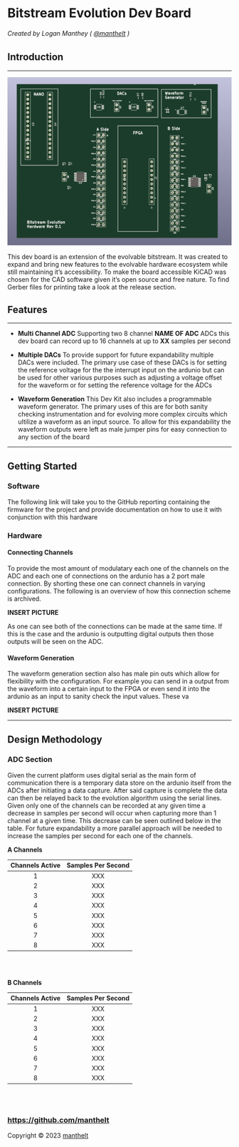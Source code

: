 Bitstream Evolution Dev Board
===
###### Created by Logan Manthey ( [@manthelt](https://github.com/manthelt) )



## Introduction
---
![3d Render of Current Revision](img/CurrentBoard.png)



This dev board is an extension of the evolvable bitstream. It was created to expand and bring new features to the evolvable hardware ecosystem while still maintaining it’s accessibility. To make the board accessible KiCAD was chosen for the CAD software given it’s open source and free nature. To find Gerber files for printing take a look at the release section. 




## Features
---

* **Multi Channel ADC** 
Supporting two 8 channel **NAME OF ADC** ADCs this dev board can record up to 16 channels at up to **XX** samples per second

 * **Multiple DACs**
To provide support for future expandability multiple DACs were included. The primary use case of these DACs is for setting the reference voltage for the the interrupt input on the ardunio but can be used for other various purposes such as adjusting a voltage offset for the waveform or for setting the reference voltage for the ADCs 

* **Waveform Generation**
This Dev Kit also includes a programmable waveform generator. The primary uses of this are for both sanity checking instrumentation and for evolving more complex circuits which ultilize a waveform as an input source. To allow for this expandability the waveform outputs were left as male jumper pins for easy connection to any section of the board

---

## Getting Started

### Software
The following link will take you to the GitHub reporting containing the firmware for the project and provide documentation on how to use it with conjunction with this hardware

### Hardware

#### Connecting Channels
To provide the most amount of modulatary each one of the channels on the ADC and each one of connections on the ardunio has a 2 port male connection. By shorting these one can connect channels in varying configurations. The following is an overview of how this connection scheme is archived. 

**INSERT PICTURE**

As one can see both of the connections can be made at the same time. If this is the case and the ardunio is outputting digital outputs then those outputs will be seen on the ADC. 

#### Waveform Generation
The waveform generation section also has male pin outs which allow for flexibility with the configuration. For example you can send in a output from the waveform into a certain input to the FPGA or even send it into the ardunio as an input to sanity check the input values. These va

**INSERT PICTURE** 

---



## Design Methodology 


### ADC Section
Given the current platform uses digital serial as the main form of communication there is a temporary data store on the ardunio itself from the ADCs after initiating a data capture. After said capture is complete the data can then be relayed back to the evolution algorithm using the serial lines. Given only one of the channels can be recorded at any given time a decrease in samples per second will occur when capturing more than 1 channel at a given time. This decrease can be seen outlined below in the table. For future expandability a more parallel approach will be needed to increase the samples per second for each one of the channels.  


**A Channels**

|Channels Active|Samples Per Second|
|:-:|:-:|
|1|XXX|
|2|XXX|
|3|XXX|
|4|XXX|
|5|XXX|
|6|XXX|
|7|XXX|
|8|XXX|

<br><br>



**B Channels**

|Channels Active|Samples Per Second|
|:-:|:-:|
|1|XXX|
|2|XXX|
|3|XXX|
|4|XXX|
|5|XXX|
|6|XXX|
|7|XXX|
|8|XXX|

<br><br>

### https://github.com/manthelt

Copyright &copy; 2023 [manthelt](https://github.com/manthelt)






